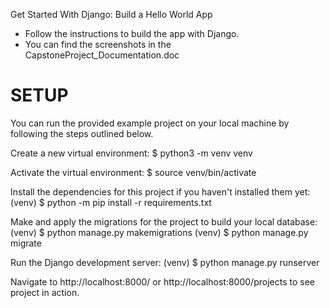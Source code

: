 Get Started With Django: Build a Hello World App
* Follow the instructions to build the app with Django.
* You can find the screenshots in the CapstoneProject_Documentation.doc

SETUP
=====
You can run the provided example project on your local machine by following the steps outlined below.

Create a new virtual environment:
$ python3 -m venv venv

Activate the virtual environment:
$ source venv/bin/activate

Install the dependencies for this project if you haven't installed them yet:
(venv) $ python -m pip install -r requirements.txt

Make and apply the migrations for the project to build your local database:
(venv) $ python manage.py makemigrations
(venv) $ python manage.py migrate

Run the Django development server:
(venv) $ python manage.py runserver

Navigate to http://localhost:8000/ or http://localhost:8000/projects to see project in action.